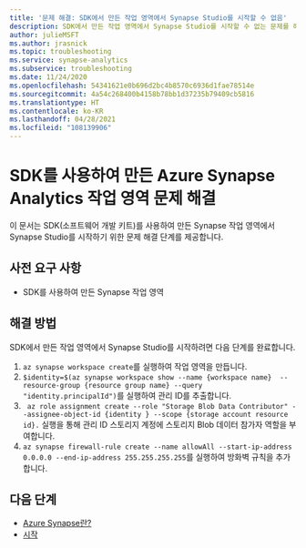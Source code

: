 ```yaml
---
title: '문제 해결: SDK에서 만든 작업 영역에서 Synapse Studio를 시작할 수 없음'
description: SDK에서 만든 작업 영역에서 Synapse Studio를 시작할 수 없는 문제를 해결하는 단계
author: julieMSFT
ms.author: jrasnick
ms.topic: troubleshooting
ms.service: synapse-analytics
ms.subservice: troubleshooting
ms.date: 11/24/2020
ms.openlocfilehash: 54341621e0b696d2bc4b8570c6936d1fae78514e
ms.sourcegitcommit: 4a54c268400b4158b78bb1d37235b79409cb5816
ms.translationtype: HT
ms.contentlocale: ko-KR
ms.lasthandoff: 04/28/2021
ms.locfileid: "108139906"
---
```

# <a name="troubleshoot-azure-synapse-analytics-workspaces-created-using-sdk"></a>SDK를 사용하여 만든 Azure Synapse Analytics 작업 영역 문제 해결

이 문서는 SDK(소프트웨어 개발 키트)를 사용하여 만든 Synapse 작업 영역에서 Synapse Studio를 시작하기 위한 문제 해결 단계를 제공합니다.


## <a name="prerequisites"></a>사전 요구 사항

- SDK를 사용하여 만든 Synapse 작업 영역

## <a name="workaround"></a>해결 방법

SDK에서 만든 작업 영역에서 Synapse Studio를 시작하려면 다음 단계를 완료합니다. 
  1.    `az synapse workspace create`를 실행하여 작업 영역을 만듭니다.
  2.    `$identity=$(az synapse workspace show --name {workspace name}  --resource-group {resource group name} --query "identity.principalId")`를 실행하여 관리 ID를 추출합니다.
  3.    ` az role assignment create --role "Storage Blob Data Contributor" --assignee-object-id {identity } --scope {storage account resource id}.` 실행을 통해 관리 ID 스토리지 계정에 스토리지 Blob 데이터 참가자 역할을 부여합니다.
  4.    ` az synapse firewall-rule create --name allowAll --start-ip-address 0.0.0.0 --end-ip-address 255.255.255.255 `를 실행하여 방화벽 규칙을 추가합니다.

## <a name="next-steps"></a>다음 단계

* [Azure Synapse란?](../overview-what-is.md)
* [시작](../get-started.md)
